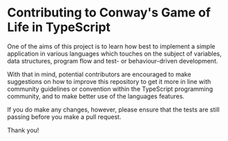 # Contributing to Conway's Game of Life in TypeScript

One of the aims of this project is to learn how best to implement a simple application in various languages which touches on the subject of variables, data structures, program flow and test- or behaviour-driven development.

With that in mind, potential contributors are encouraged to make suggestions on how to improve this repository to get it more in line with community guidelines or convention within the TypeScript programming community, and to make better use of the languages features.

If you do make any changes, however, please ensure that the tests are still passing before you make a pull request.

Thank you!
